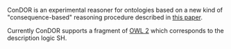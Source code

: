 ConDOR is an experimental reasoner for ontologies based on a new kind of "consequence-based" reasoning procedure described in [this paper](http://www.cs.ox.ac.uk/isg/people/frantisek.simancik/publications/IJCAI2011-ConDOR-paper.pdf).

Currently ConDOR supports a fragment of [OWL 2](http://www.w3.org/TR/owl2-syntax/) which corresponds to the description logic SH.